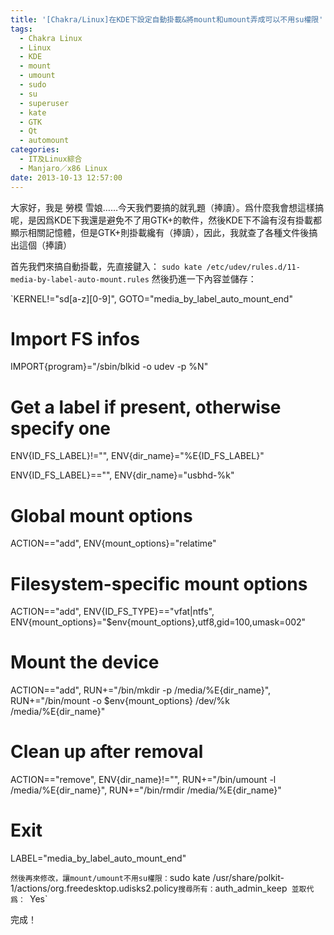 ```yaml
---
title: '[Chakra/Linux]在KDE下設定自動掛載&將mount和umount弄成可以不用su權限'
tags:
  - Chakra Linux
  - Linux
  - KDE
  - mount
  - umount
  - sudo
  - su
  - superuser
  - kate
  - GTK
  - Qt
  - automount
categories:
  - IT及Linux綜合
  - Manjaro／x86 Linux
date: 2013-10-13 12:57:00
---
```


大家好，我是 勞模 雪娘……今天我們要搞的就乳題（捧讀）。爲什麼我會想這樣搞呢，是因爲KDE下我還是避免不了用GTK+的軟件，然後KDE下不論有沒有掛載都顯示相關記憶體，但是GTK+則掛載纔有（捧讀），因此，我就查了各種文件後搞出這個（捧讀）

首先我們來搞自動掛載，先直接鍵入：
`sudo kate /etc/udev/rules.d/11-media-by-label-auto-mount.rules`
然後扔進一下內容並儲存：

`KERNEL!="sd[a-z][0-9]", GOTO="media_by_label_auto_mount_end"

 # Import FS infos

IMPORT{program}="/sbin/blkid -o udev -p %N"

 # Get a label if present, otherwise specify one

ENV{ID_FS_LABEL}!="", ENV{dir_name}="%E{ID_FS_LABEL}"

ENV{ID_FS_LABEL}=="", ENV{dir_name}="usbhd-%k"

 # Global mount options

ACTION=="add", ENV{mount_options}="relatime"

# Filesystem-specific mount options

ACTION=="add", ENV{ID_FS_TYPE}=="vfat|ntfs", ENV{mount_options}="$env{mount_options},utf8,gid=100,umask=002"

 # Mount the device

ACTION=="add", RUN+="/bin/mkdir -p /media/%E{dir_name}", RUN+="/bin/mount -o $env{mount_options} /dev/%k /media/%E{dir_name}"

 # Clean up after removal

ACTION=="remove", ENV{dir_name}!="", RUN+="/bin/umount -l /media/%E{dir_name}", RUN+="/bin/rmdir /media/%E{dir_name}"

 # Exit

LABEL="media_by_label_auto_mount_end"

`
然後再來修改，讓mount/umount不用su權限：
`sudo kate /usr/share/polkit-1/actions/org.freedesktop.udisks2.policy`
搜尋所有：
`auth_admin_keep` 並取代爲：
`Yes`

完成！
